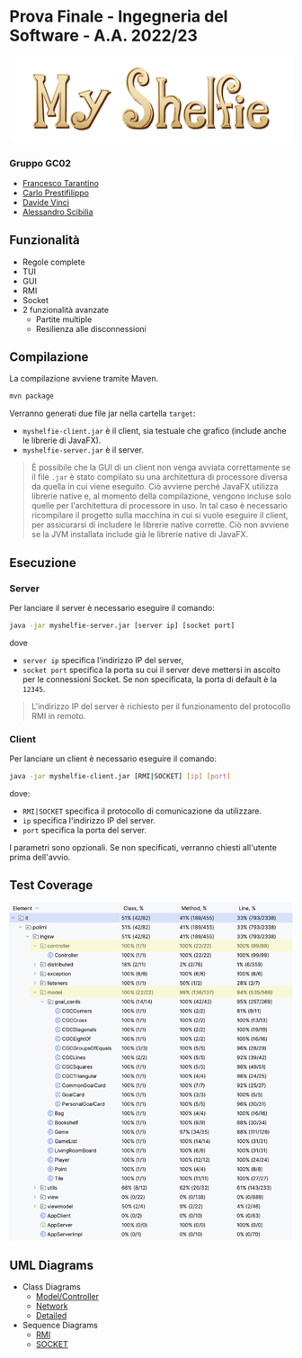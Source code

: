 # Prova Finale - Ingegneria del Software - A.A. 2022/23
![Logo](src/main/resources/images/icons/title.png)

### Gruppo GC02
- [Francesco Tarantino](https://github.com/francescotarantino)
- [Carlo Prestifilippo](https://github.com/carloprestifilippo)
- [Davide Vinci](https://github.com/Darco0)
- [Alessandro Scibilia](https://github.com/tw-fl)

## Funzionalità
- Regole complete
- TUI
- GUI 
- RMI
- Socket
- 2 funzionalità avanzate 
  - Partite multiple 
  - Resilienza alle disconnessioni

## Compilazione
La compilazione avviene tramite Maven.
```bash
mvn package
```
Verranno generati due file jar nella cartella `target`:
- `myshelfie-client.jar` è il client, sia testuale che grafico (include anche le librerie di JavaFX).
- `myshelfie-server.jar` è il server.

>È possibile che la GUI di un client non venga avviata correttamente se il file `.jar` è stato compilato su una architettura di processore diversa da quella in cui viene eseguito.
Ciò avviene perché JavaFX utilizza librerie native e, al momento della compilazione, vengono incluse solo quelle per l'architettura di processore in uso.
In tal caso è necessario ricompilare il progetto sulla macchina in cui si vuole eseguire il client, per assicurarsi di includere le librerie native corrette.
Ciò non avviene se la JVM installata include già le librerie native di JavaFX.

## Esecuzione
### Server
Per lanciare il server è necessario eseguire il comando:
```bash
java -jar myshelfie-server.jar [server ip] [socket port]
```
dove
- `server ip` specifica l'indirizzo IP del server,
- `socket port` specifica la porta su cui il server deve mettersi in ascolto per le connessioni Socket.
Se non specificata, la porta di default è la `12345`.
>L'indirizzo IP del server è richiesto per il funzionamento del protocollo RMI in remoto.
### Client
Per lanciare un client è necessario eseguire il comando:
```bash
java -jar myshelfie-client.jar [RMI|SOCKET] [ip] [port]
```
dove:
- `RMI|SOCKET` specifica il protocollo di comunicazione da utilizzare.
- `ip` specifica l'indirizzo IP del server.
- `port` specifica la porta del server.

I parametri sono opzionali. Se non specificati, verranno chiesti all'utente prima dell'avvio.

## Test Coverage
![Coverage Report](deliverables/Test%20Coverage%20Report.png)

## UML Diagrams
- Class Diagrams
  - [Model/Controller](deliverables/uml/UML%20Class%20Diagram%20-%20Model%20Controller.pdf)
  - [Network](deliverables/uml/UML%20Class%20Diagram%20-%20Network.pdf)
  - [Detailed](deliverables/uml/UML%20Class%20Diagram%20-%20Detailed.png)
- Sequence Diagrams
  - [RMI](deliverables/uml/UML%20Sequence%20Diagram%20-%20RMI.pdf)
  - [SOCKET](deliverables/uml/UML%20Sequence%20Diagram%20-%20SOCKET.pdf)
